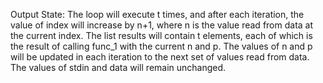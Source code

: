 Output State: The loop will execute t times, and after each iteration, the value of index will increase by n+1, where n is the value read from data at the current index. The list results will contain t elements, each of which is the result of calling func_1 with the current n and p. The values of n and p will be updated in each iteration to the next set of values read from data. The values of stdin and data will remain unchanged.
